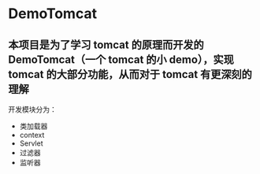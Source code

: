 # DemoTomcat
## 本项目是为了学习 tomcat 的原理而开发的 DemoTomcat（一个 tomcat 的小 demo），实现 tomcat 的大部分功能，从而对于 tomcat 有更深刻的理解
开发模块分为：
* 类加载器
* context
* Servlet
* 过滤器
* 监听器
